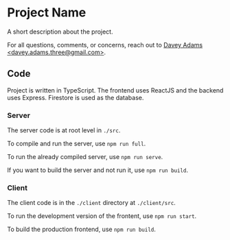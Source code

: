# Project Name

A short description about the project.

For all questions, comments, or concerns, reach out to [Davey Adams \<davey.adams.three@gmail.com\>](https://github.com/humandavey).

## Code

Project is written in TypeScript.
The frontend uses ReactJS and the backend uses Express.
Firestore is used as the database.

### Server

The server code is at root level in `./src`.

To compile and run the server, use `npm run full`.

To run the already compiled server, use `npm run serve`.

If you want to build the server and not run it, use `npm run build`.

### Client

The client code is in the `./client` directory at `./client/src`.

To run the development version of the frontent, use `npm run start`.

To build the production frontend, use `npm run build`.
